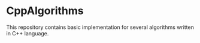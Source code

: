 # CppAlgorithms
This repository contains basic implementation for several algorithms written in C++ language.
